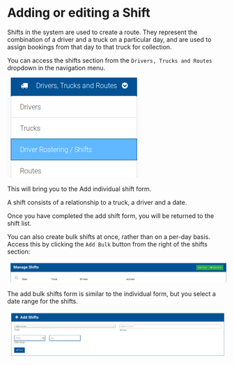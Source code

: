 # Adding or editing a Shift

Shifts in the system are used to create a route. They represent the combination of a driver and a truck on a particular day, and are used to assign bookings from that day to that truck for collection.

You can access the shifts section from the `Drivers, Trucks and Routes` dropdown in the navigation menu.

![shift](../.gitbook/assets/shift-1.png)

This will bring you to the Add individual shift form.

A shift consists of a relationship to a truck, a driver and a date.

Once you have completed the add shift form, you will be returned to the shift list.

You can also create bulk shifts at once, rather than on a per-day basis. Access this by clicking the `Add Bulk` button from the right of the shifts section:

![shift3](../.gitbook/assets/shift-3.png)

The add bulk shifts form is similar to the individual form, but you select a date range for the shifts.

![shift4](../.gitbook/assets/shift-4.png)


